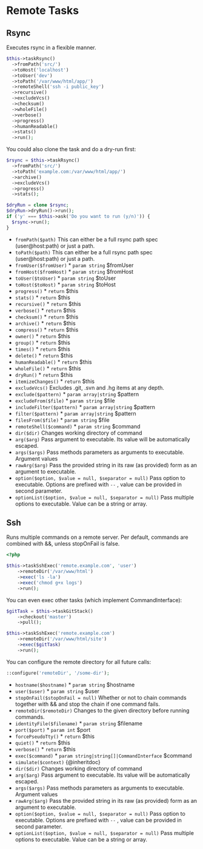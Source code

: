 # Remote Tasks
## Rsync


Executes rsync in a flexible manner.

``` php
$this->taskRsync()
  ->fromPath('src/')
  ->toHost('localhost')
  ->toUser('dev')
  ->toPath('/var/www/html/app/')
  ->remoteShell('ssh -i public_key')
  ->recursive()
  ->excludeVcs()
  ->checksum()
  ->wholeFile()
  ->verbose()
  ->progress()
  ->humanReadable()
  ->stats()
  ->run();
```

You could also clone the task and do a dry-run first:

``` php
$rsync = $this->taskRsync()
  ->fromPath('src/')
  ->toPath('example.com:/var/www/html/app/')
  ->archive()
  ->excludeVcs()
  ->progress()
  ->stats();

$dryRun = clone $rsync;
$dryRun->dryRun()->run();
if ('y' === $this->ask('Do you want to run (y/n)')) {
  $rsync->run();
}
```

* `fromPath($path)`  This can either be a full rsync path spec (user@host:path) or just a path.
* `toPath($path)`  This can either be a full rsync path spec (user@host:path) or just a path.
* `fromUser($fromUser)`   * `param string` $fromUser
* `fromHost($fromHost)`   * `param string` $fromHost
* `toUser($toUser)`   * `param string` $toUser
* `toHost($toHost)`   * `param string` $toHost
* `progress()`   * `return` $this
* `stats()`   * `return` $this
* `recursive()`   * `return` $this
* `verbose()`   * `return` $this
* `checksum()`   * `return` $this
* `archive()`   * `return` $this
* `compress()`   * `return` $this
* `owner()`   * `return` $this
* `group()`   * `return` $this
* `times()`   * `return` $this
* `delete()`   * `return` $this
* `humanReadable()`   * `return` $this
* `wholeFile()`   * `return` $this
* `dryRun()`   * `return` $this
* `itemizeChanges()`   * `return` $this
* `excludeVcs()`  Excludes .git, .svn and .hg items at any depth.
* `exclude($pattern)`   * `param array|string` $pattern
* `excludeFrom($file)`   * `param string` $file
* `includeFilter($pattern)`   * `param array|string` $pattern
* `filter($pattern)`   * `param array|string` $pattern
* `filesFrom($file)`   * `param string` $file
* `remoteShell($command)`   * `param string` $command
* `dir($dir)`  Changes working directory of command
* `arg($arg)`  Pass argument to executable. Its value will be automatically escaped.
* `args($args)`  Pass methods parameters as arguments to executable. Argument values
* `rawArg($arg)`  Pass the provided string in its raw (as provided) form as an argument to executable.
* `option($option, $value = null, $separator = null)`  Pass option to executable. Options are prefixed with `--` , value can be provided in second parameter.
* `optionList($option, $value = null, $separator = null)`  Pass multiple options to executable. Value can be a string or array.

## Ssh


Runs multiple commands on a remote server.
Per default, commands are combined with &&, unless stopOnFail is false.

```php
<?php

$this->taskSshExec('remote.example.com', 'user')
    ->remoteDir('/var/www/html')
    ->exec('ls -la')
    ->exec('chmod g+x logs')
    ->run();

```

You can even exec other tasks (which implement CommandInterface):

```php
$gitTask = $this->taskGitStack()
    ->checkout('master')
    ->pull();

$this->taskSshExec('remote.example.com')
    ->remoteDir('/var/www/html/site')
    ->exec($gitTask)
    ->run();
```

You can configure the remote directory for all future calls:

```php
::configure('remoteDir', '/some-dir');
```

* `hostname($hostname)`   * `param string` $hostname
* `user($user)`   * `param string` $user
* `stopOnFail($stopOnFail = null)`  Whether or not to chain commands together with && and stop the chain if one command fails.
* `remoteDir($remoteDir)`  Changes to the given directory before running commands.
* `identityFile($filename)`   * `param string` $filename
* `port($port)`   * `param int` $port
* `forcePseudoTty()`   * `return` $this
* `quiet()`   * `return` $this
* `verbose()`   * `return` $this
* `exec($command)`   * `param string|string[]|CommandInterface` $command
* `simulate($context)`  {@inheritdoc}
* `dir($dir)`  Changes working directory of command
* `arg($arg)`  Pass argument to executable. Its value will be automatically escaped.
* `args($args)`  Pass methods parameters as arguments to executable. Argument values
* `rawArg($arg)`  Pass the provided string in its raw (as provided) form as an argument to executable.
* `option($option, $value = null, $separator = null)`  Pass option to executable. Options are prefixed with `--` , value can be provided in second parameter.
* `optionList($option, $value = null, $separator = null)`  Pass multiple options to executable. Value can be a string or array.

